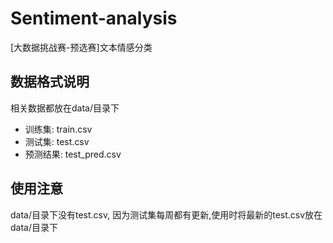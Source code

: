 # Sentiment-analysis
[大数据挑战赛-预选赛]文本情感分类

## 数据格式说明
相关数据都放在data/目录下
* 训练集: train.csv
* 测试集: test.csv
* 预测结果: test_pred.csv

## 使用注意
data/目录下没有test.csv, 因为测试集每周都有更新,使用时将最新的test.csv放在data/目录下
